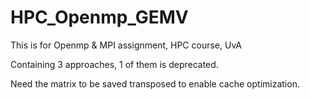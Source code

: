 # HPC_Openmp_GEMV
This is for Openmp &amp; MPI assignment, HPC course, UvA

Containing 3 approaches, 1 of them is deprecated.

Need the matrix to be saved transposed to enable cache optimization.
